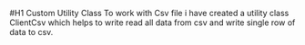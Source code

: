 #H1 Custom Utility Class
To work with Csv file i have created a utility class ClientCsv 
which helps to write read all data from csv and write single row of data to csv. 